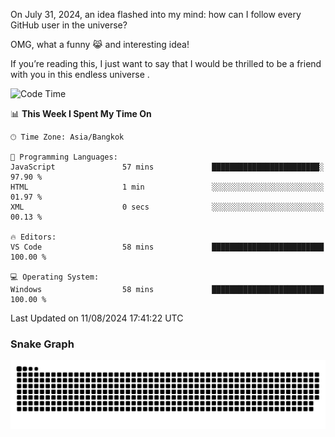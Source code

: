 On July 31, 2024, an idea flashed into my mind: how can I follow every GitHub user in the universe?

OMG, what a funny 😹 and interesting idea!

If you’re reading this, I just want to say that I would be thrilled to be a friend with you in this endless universe . 


<!--START_SECTION:waka-->
![Code Time](http://img.shields.io/badge/Code%20Time-2%20hrs%2014%20mins-blue)

📊 **This Week I Spent My Time On** 

```text
🕑︎ Time Zone: Asia/Bangkok

💬 Programming Languages: 
JavaScript               57 mins             ████████████████████████░   97.90 % 
HTML                     1 min               ░░░░░░░░░░░░░░░░░░░░░░░░░   01.97 % 
XML                      0 secs              ░░░░░░░░░░░░░░░░░░░░░░░░░   00.13 % 

🔥 Editors: 
VS Code                  58 mins             █████████████████████████   100.00 % 

💻 Operating System: 
Windows                  58 mins             █████████████████████████   100.00 % 
```


 Last Updated on 11/08/2024 17:41:22 UTC
<!--END_SECTION:waka-->

### Snake Graph
![snake graph](https://github.com/tqlucitvn/tqlucitvn/blob/snake-graph-output/github-contribution-grid-snake.svg)
